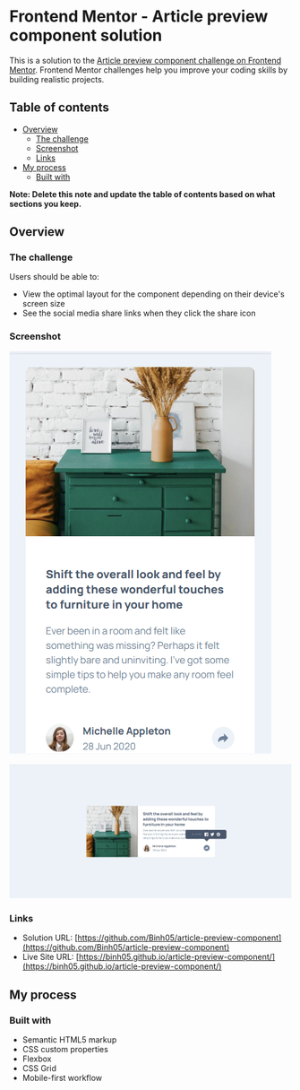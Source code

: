 # Frontend Mentor - Article preview component solution

This is a solution to the [Article preview component challenge on Frontend Mentor](https://www.frontendmentor.io/challenges/article-preview-component-dYBN_pYFT). Frontend Mentor challenges help you improve your coding skills by building realistic projects. 

## Table of contents

- [Overview](#overview)
  - [The challenge](#the-challenge)
  - [Screenshot](#screenshot)
  - [Links](#links)
- [My process](#my-process)
  - [Built with](#built-with)

**Note: Delete this note and update the table of contents based on what sections you keep.**

## Overview

### The challenge

Users should be able to:

- View the optimal layout for the component depending on their device's screen size
- See the social media share links when they click the share icon

### Screenshot

![](./screenshot-desktop.jpg)

![](./screenshot-mobile.jpg)

### Links

- Solution URL: [https://github.com/Binh05/article-preview-component](https://github.com/Binh05/article-preview-component)
- Live Site URL: [https://binh05.github.io/article-preview-component/](https://binh05.github.io/article-preview-component/)

## My process

### Built with

- Semantic HTML5 markup
- CSS custom properties
- Flexbox
- CSS Grid
- Mobile-first workflow